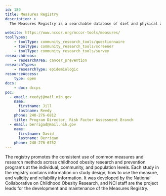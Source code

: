 ```yaml
---
id: 189
title: Measures Registry
description: >
  The Measures Registry is a searchable database of diet and physical activity measures relevant to childhood obesity research. 
    
website: https://www.nccor.org/nccor-tools/measures/
toolTypes:
    - toolType: community_research_tools/questionnaire
    - toolType: community_research_tools/screener
    - toolType: community_research_tools/survey
researchAreas:
    - researchArea: cancer_prevention
researchTypes:
    - researchType: epidemiologic
resourceAccess:
    type: open
docs:
    - doc: dccps
poc:
  - email: reedyj@mail.nih.gov
    name:
      firstname: Jill
      lastname: Reedy
    phone: 240-276-6812
    title: Program Director, Risk Factor Assessment Branch
  - email: berrigad@mail.nih.gov
    name:
      firstname: David
      lastname: Berrigan
    phone: 240-276-6752
---
```

The registry promotes the consistent use of common measures and research methods across childhood obesity research and prevention programs at the individual, community, and population levels. Each study in the registry contains information on study design, how to use the measure, and validity and reliability information. It was developed by the National Collaborative on Childhood Obesity Research, and NCI staff are the project leads for the development and maintenance of the Measures Registry.